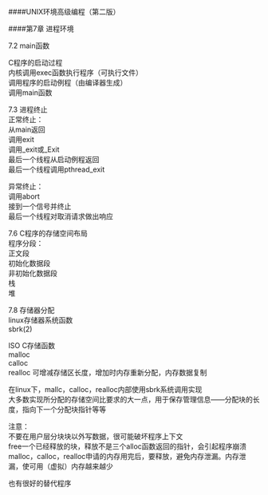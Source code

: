 ####UNIX环境高级编程（第二版）

####第7章 进程环境

7.2 main函数<br/>

C程序的启动过程<br/>
内核调用exec函数执行程序（可执行文件）<br/>
调用程序的启动例程（由编译器生成）<br/>
调用main函数<br/>

7.3 进程终止<br/>
正常终止：<br/>
    从main返回<br/>
    调用exit<br/>
    调用_exit或_Exit<br/>
    最后一个线程从启动例程返回<br/>
    最后一个线程调用pthread_exit<br/>

异常终止：<br/>
    调用abort<br/>
    接到一个信号并终止<br/>
    最后一个线程对取消请求做出响应<br/>

7.6 C程序的存储空间布局<br/>
程序分段：<br/>
    正文段<br/>
    初始化数据段<br/>
    非初始化数据段<br/>
    栈<br/>
    堆<br/>

7.8 存储器分配<br/>
linux存储器系统函数<br/>
sbrk(2)

ISO C存储函数<br/>
malloc<br/>
calloc<br/>
realloc  可增减存储区长度，增加时内存重新分配，内存数据复制 <br/>

在linux下，mallc，calloc，realloc内部使用sbrk系统调用实现<br/>
大多数实现所分配的存储空间比要求的大一点，用于保存管理信息——分配块的长度，指向下一个分配块指针等等<br/>

注意：<br/>
不要在用户层分块块以外写数据，很可能破坏程序上下文<br/>
free一个已经释放的块，释放不是三个alloc函数返回的指针，会引起程序崩溃<br/>
malloc，calloc，realloc申请的内存用完后，要释放，避免内存泄漏。内存泄漏，使可用（虚拟）内存越来越少<br/>

也有很好的替代程序<br/>
